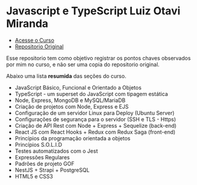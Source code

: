 # Javascript e TypeScript Luiz Otavi Miranda
- [Acesse o Curso](https://www.udemy.com/course/curso-de-javascript-moderno-do-basico-ao-avancado/)    
- [Repositorio Original](https://github.com/luizomf/curso-js)

Esse repositorio tem como objetivo registrar os pontos chaves observados por mim no curso, e não ser uma copia do repositorio original.

Abaixo uma lista **resumida** das seções do curso.
- JavaScript Básico, Funcional e Orientado a Objetos
- TypeScript - um superset do JavaScript com tipagem estática
- Node, Express, MongoDB e MySQL/MariaDB
- Criação de projetos com Node, Express e EJS
- Configuração de um servidor Linux para Deploy (Ubuntu Server)
- Configurações de segurança para o servidor (SSH e TLS - Https)
- Criação de API Rest com Node + Express + Sequelize (back-end)
- React JS com React Hooks + Redux com Redux Saga (front-end)
- Princípios da programação orientada a objetos
- Princípios S.O.L.I.D
- Testes automatizados com o Jest
- Expressões Regulares
- Padrões de projeto GOF
- NestJS + Strapi + PostgreSQL
- HTML5 e CSS3
